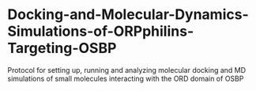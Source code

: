 # Docking-and-Molecular-Dynamics-Simulations-of-ORPphilins-Targeting-OSBP
Protocol for setting up, running and analyzing molecular docking and MD simulations of small molecules interacting with the ORD domain of OSBP
